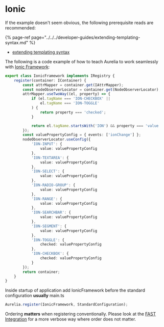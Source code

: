 # Ionic

If the example doesn't seem obvious, the following prerequisite reads are recommended:

{% page-ref page="../../../developer-guides/extending-templating-syntax.md" %}
* [extending templating syntax](../../../developer-guides/extending-templating-syntax.md)

The following is a code example of how to teach Aurelia to work seamlessly with [Ionic Framework](https://ionicframework.com/):

```typescript
export class IonicFramework implements IRegistry {
    register(container: IContainer) {
        const attrMapper = container.get(IAttrMapper);
        const nodeObserverLocator = container.get(NodeObserverLocator);
        attrMapper.useTwoWay((el, property) => {
            if (el.tagName === 'ION-CHECKBOX' ||
                el.tagName === 'ION-TOGGLE'
            ) {
                return property === 'checked';
            }

            return el.tagName.startsWith('ION') && property === 'value';
        });
        const valuePropertyConfig = { events: ['ionChange'] };
        nodeObserverLocator.useConfig({
            'ION-INPUT': {
                value: valuePropertyConfig
            },
            'ION-TEXTAREA': {
                value: valuePropertyConfig
            },
            'ION-SELECT': {
                value: valuePropertyConfig
            },
            'ION-RADIO-GROUP': {
                value: valuePropertyConfig
            },
            'ION-RANGE': {
                value: valuePropertyConfig
            },
            'ION-SEARCHBAR': {
                value: valuePropertyConfig
            },
            'ION-SEGMENT': {
                value: valuePropertyConfig
            },
            'ION-TOGGLE': {
                checked: valuePropertyConfig
            },
            'ION-CHECKBOX': {
                checked: valuePropertyConfig
            }
        });
        return container;
    }
}
```

Inside startup of application add IonicFramework before the standard configuration **usually** main.ts

```typescript
Aurelia.register(IonicFramework, StandardConfiguration);
```

Ordering **matters** when registering conventionally. Please look at the [FAST Integration](ms-fast.md) for a more verbose way where order does not matter.

